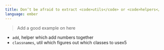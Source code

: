 ```yaml
---
title: Don’t be afraid to extract <code>utils</code> or <code>helpers</code>
language: ember
---
```


> Add a good example on here

* <code>add</code>, helper which add numbers together
* <code>classnames</code>, util which figures out which classes to usex5
